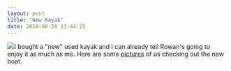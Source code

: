 ```yaml
---
layout: post
title: "New Kayak"
date: 2010-08-28 13:44:25
---
```

[![](http://photos.thecave.com/Sports/New-Kayak/IMG2692/985494902_MWKG3-Th.jpg)](http://photos.thecave.com/Sports/New-Kayak/13526910_WHeF6#985494902_MWKG3)I bought a "new" used kayak and I can already tell Rowan's going to enjoy it as much as me. Here are some [pictures](http://photos.thecave.com/Sports/New-Kayak/13526910_WHeF6#985494902_MWKG3) of us checking out the new boat.
